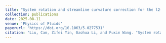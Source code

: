 ```yaml
---
title: "System rotation and streamline curvature correction for the l2-w delayed detached eddy simulation model"
collection: publications
date: 2025-08-11
venue: 'Physics of Fluids'
paperurl: 'https://doi.org/10.1063/5.0277531'
citation: 'Liu, Can, Zifei Yin, Gaohua Li, and Fuxin Wang. "System rotation and streamline curvature correction for the ℓ2− ω delayed detached eddy simulation model." Physics of Fluids 37, no. 8 (2025).'
---
```


